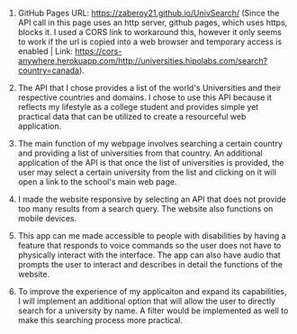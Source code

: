 1. GitHub Pages URL: https://zaberoy21.github.io/UnivSearch/
   (Since the API call in this page uses an http server, github pages, which uses https, blocks it. I used a CORS link to workaround this, however it only seems to work
   if the url is copied into a web browser and temporary access is enabled | Link: https://cors-anywhere.herokuapp.com/http://universities.hipolabs.com/search?country=canada).

2. The API that I chose provides a list of the world's Universities and their respective countries and domains. I chose to use this API because it reflects my lifestyle as a college student and provides simple yet practical data that can be utilized to create a resourceful web application.

3. The main function of my webpage involves searching a certain country and providing a list of universities from that country. An additional application of the API is that once the list of universities is provided, the user may select a certain university from the list and clicking on it will open a link to the school's main web page. 

4. I made the website responsive by selecting an API that does not provide too many results from a search query. The website also functions on mobile devices.

5. This app can me made accessible to people with disabilities by having a feature that responds to voice commands so the user does not have to physically interact with the interface. The app can also have audio that prompts the user to interact and describes in detail the functions of the website. 

6. To improve the experience of my applicaiton and expand its capabilities, I will implement an additional option that will allow the user to directly search for a university by name. A filter would be implemented as well to make this searching process more practical. 
